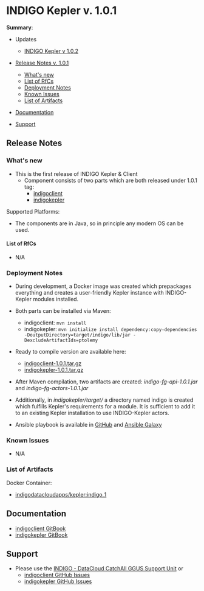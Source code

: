 # INDIGO Kepler v. 1.0.1

**Summary**:

* Updates
  * [INDIGO Kepler v 1.0.2](https://indigo-dc.gitbooks.io/indigo-datacloud-releases/content/indigo1/fourth_update_of_indigo-1.html#ik)<br>

* [Release Notes v. 1.0.1](#id1)
  * [What's new](#id2)
  * [List of RfCs](#id3)
  * [Deployment Notes](#id4)
  * [Known Issues](#id5)
  * [List of Artifacts](#id7)<br>

* [Documentation](#id6)
* [Support](#id8)


<a id="id1"></a>
## Release Notes

<a id="id2"></a>
### What's new

* This is the first release of INDIGO Kepler & Client
  * Component consists of two parts which are both released under 1.0.1 tag:
    * [indigoclient](https://github.com/indigo-dc/indigoclient/releases/tag/1.0.1)
    * [indigokepler](https://github.com/indigo-dc/indigokepler/releases/tag/1.0.1) 

Supported Platforms:
* The components are in Java, so in principle any modern OS can be used.

<a id="id3"></a>
#### List of RfCs 

* N/A

<a id="id4"></a>
### Deployment Notes

* During development, a Docker image was created which prepackages everything and creates a user-friendly Kepler instance with INDIGO-Kepler modules installed.
* Both parts can be installed via Maven:
  * indigoclient: ```mvn install```
  * indigokepler: ```mvn initialize install dependency:copy-dependencies -DoutputDirectory=target/indigo/lib/jar -DexcludeArtifactIds=ptolemy```

* Ready to compile version are available here:
  * [indigoclient-1.0.1.tar.gz](http://repo.indigo-datacloud.eu/repository/indigo/1/centos7/SRPMS/tgz/indigoclient-1.0.1.tar.gz)
  * [indigokepler-1.0.1.tar.gz](http://repo.indigo-datacloud.eu/repository/indigo/1/centos7/SRPMS/tgz/indigokepler-1.0.1.tar.gz)
* After Maven compilation, two artifacts are created: *indigo-fg-api-1.0.1.jar* and *indigo-fg-actors-1.0.1.jar*
* Additionally, in *indigokepler/target/* a directory named indigo is created which fulfills Kepler's requirements for a module. It is sufficient to add it to an existing Kepler installation to use INDIGO-Kepler actors.

* Ansible playbook is available in [GitHub](https://github.com/indigo-dc/ansible-role-kepler) and [Ansible Galaxy](https://galaxy.ansible.com/indigo-dc/kepler/)

<a id="id5"></a>
### Known Issues

* N/A

<a id="id7"></a>
### List of Artifacts

Docker Container:
* [indigodatacloudapps/kepler:indigo_1](https://hub.docker.com/r/indigodatacloudapps/kepler/tags/)

<a id="id6"></a>
## Documentation

* [indigoclient GitBook](https://www.gitbook.com/book/indigo-dc/indigoclient)
* [indigokepler GitBook](https://www.gitbook.com/book/indigo-dc/indigokepler)

<a id="id8"></a>
## Support

* Please use the [INDIGO - DataCloud CatchAll GGUS Support Unit](
https://wiki.egi.eu/wiki/GGUS:INDIGO_DataCloud_Catch-all_FAQ)
or
  * [indigoclient GitHub Issues](https://github.com/indigo-dc/indigoclient/issues)
  * [indigokepler GitHub Issues](https://github.com/indigo-dc/indigokepler/issues)
